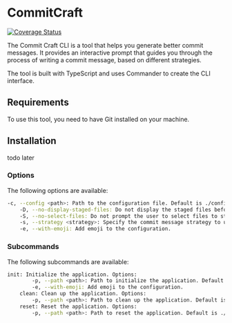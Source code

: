 # CommitCraft

[![Coverage Status](https://coveralls.io/repos/github/Lokicoule/CommitCraft/badge.svg?branch=main)](https://coveralls.io/github/Lokicoule/CommitCraft?branch=main)

The Commit Craft CLI is a tool that helps you generate better commit messages. It provides an interactive prompt that guides you through the process of writing a commit message, based on different strategies.

The tool is built with TypeScript and uses Commander to create the CLI interface.

## Requirements

To use this tool, you need to have Git installed on your machine.

## Installation

todo later

### Options

The following options are available:

```sh
-c, --config <path>: Path to the configuration file. Default is ./config.json.
    -D, --no-display-staged-files: Do not display the staged files before prompting for a commit message.
    -S, --no-select-files: Do not prompt the user to select files to stage before prompting for a commit message.
    -s, --strategy <strategy>: Specify the commit message strategy to use. The available options are red-green-refactor and conventional.
    -e, --with-emoji: Add emoji to the configuration.
```

### Subcommands

The following subcommands are available:

```sh
init: Initialize the application. Options:
        -p, --path <path>: Path to initialize the application. Default is ./config.json.
        -e, --with-emoji: Add emoji to the configuration.
    clean: Clean up the application. Options:
        -p, --path <path>: Path to clean up the application. Default is ./config.json.
    reset: Reset the application. Options:
        -p, --path <path>: Path to reset the application. Default is ./config.json.
```
